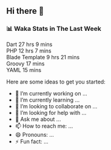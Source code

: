 ## Hi there 👋

<!--
**idurgit/idurgit** is a ✨ _special_ ✨ repository because its `README.md` (this file) appears on your GitHub profile.
-->

### 📊 Waka Stats in The Last Week
<!--START_SECTION:waka-->
Dart             27 hrs 9 mins  
PHP              12 hrs 7 mins  
Blade Template   9 hrs 21 mins  
Groovy           17 mins  
YAML             15 mins  
<!--END_SECTION:waka-->

Here are some ideas to get you started:

- 🔭 I’m currently working on ...
- 🌱 I’m currently learning ...
- 👯 I’m looking to collaborate on ...
- 🤔 I’m looking for help with ...
- 💬 Ask me about ...
- 📫 How to reach me: ...
- 😄 Pronouns: ...
- ⚡ Fun fact: ...
